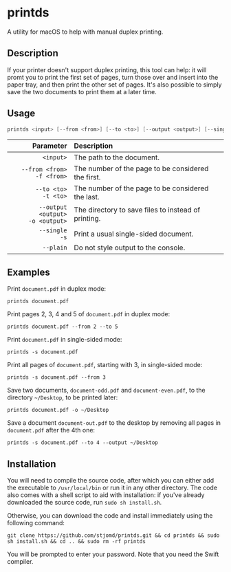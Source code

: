 # printds

A utility for macOS to help with manual duplex printing.

## Description

If your printer doesn't support duplex printing, this tool can help: it will promt you to print the first set of pages,
turn those over and insert into the paper tray, and then print the other set of pages.
It's also possible to simply save the two documents to print them at a later time.

## Usage

```swift
printds <input> [--from <from>] [--to <to>] [--output <output>] [--single] [--plain]
```

| Parameter | Description
| --: | :----
| `<input>` | The path to the document.
| `--from <from>`<br/>`-f <from>` | The number of the page to be considered the first.
| `--to <to>`<br/>`-t <to>` | The number of the page to be considered the last.
| `--output <output>`<br/>`-o <output>` | The directory to save files to instead of printing.
| `--single`<br/>`-s` | Print a usual single-sided document.
| `--plain` | Do not style output to the console.

## Examples
Print `document.pdf` in duplex mode:
```
printds document.pdf
```
Print pages 2, 3, 4 and 5 of `document.pdf` in duplex mode:
```
printds document.pdf --from 2 --to 5
```

Print `document.pdf` in single-sided mode:
```
printds -s document.pdf
```
Print all pages of `document.pdf`, starting with 3, in single-sided mode:
```
printds -s document.pdf --from 3
```

Save two documents, `document-odd.pdf` and `document-even.pdf`, to the directory `~/Desktop`, to be printed later:
```
printds document.pdf -o ~/Desktop
```
Save a document `document-out.pdf` to the desktop by removing all pages in `document.pdf` after the 4th one:
```
printds -s document.pdf --to 4 --output ~/Desktop
```

## Installation
You will need to compile the source code, after which you can either add the executable to `/usr/local/bin` or run
it in any other directory.
The code also comes with a shell script to aid with installation: if you've already downloaded the source code, run
`sudo sh install.sh`.

Otherwise, you can download the code and install immediately using the following command:
```
git clone https://github.com/stjomd/printds.git && cd printds && sudo sh install.sh && cd .. && sudo rm -rf printds
```
You will be prompted to enter your password. Note that you need the Swift compiler.
